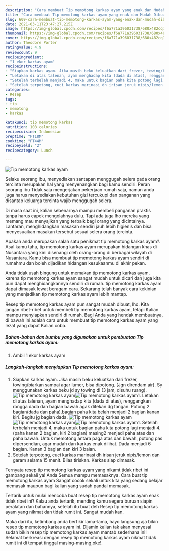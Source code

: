 ```yaml
---
description: "Cara membuat Tip memotong karkas ayam yang enak dan Mudah Dibuat"
title: "Cara membuat Tip memotong karkas ayam yang enak dan Mudah Dibuat"
slug: 609-cara-membuat-tip-memotong-karkas-ayam-yang-enak-dan-mudah-dibuat
date: 2021-03-11T23:47:27.215Z
image: https://img-global.cpcdn.com/recipes/f6a771a396031738/680x482cq70/tip-memotong-karkas-ayam-foto-resep-utama.jpg
thumbnail: https://img-global.cpcdn.com/recipes/f6a771a396031738/680x482cq70/tip-memotong-karkas-ayam-foto-resep-utama.jpg
cover: https://img-global.cpcdn.com/recipes/f6a771a396031738/680x482cq70/tip-memotong-karkas-ayam-foto-resep-utama.jpg
author: Theodore Porter
ratingvalue: 4.9
reviewcount: 9
recipeingredient:
- "1 ekor karkas ayam"
recipeinstructions:
- "Siapkan karkas ayam. Jika masih beku keluatkan dari frezer, towing/biarkan sampai agar lumer, bisa dipotong. (Jgn direndam air). Sy menggunakan karkas beku jd sy towing dl (3 jam, disuhu ruang)."
- "Letakan di atas talenan, ayam menghadap kita (dada di atas), renggangkan rongga dada dan bagian bawah agak ditekan dg tangan. Potong 2 bagian(dada dan paha).bagian paha kita belah menjadi 2 bagian kanan kiri. Begitu jg bagian dada."
- "Setelah terbelah menjadi 4, maka untuk bagian paha kita potong lagi menjadi 4. (paha kanan 2 bagian, kiri 2 bagian) masing2 menjadi paha atas dan paha bawah. Untuk memotong antara paga atas dan bawah, potong pas dipersendian, agar mudah dan karkas enak dilihat. Dada menjadi 6 bagian. Kanan 3 bagian dan kiri 3 baian."
- "Setelah terpotong, cuci karkas marinasi dh irisan jeruk nipis/lemon dan garam selama 15 menit. Bilas tiriskan. Karkas siap dimasak."
categories:
- Resep
tags:
- tip
- memotong
- karkas

katakunci: tip memotong karkas 
nutrition: 108 calories
recipecuisine: Indonesian
preptime: "PT18M"
cooktime: "PT44M"
recipeyield: "2"
recipecategory: Lunch

---
```



![Tip memotong karkas ayam](https://img-global.cpcdn.com/recipes/f6a771a396031738/680x482cq70/tip-memotong-karkas-ayam-foto-resep-utama.jpg)

Selaku seorang ibu, menyediakan santapan menggugah selera pada orang tercinta merupakan hal yang menyenangkan bagi kamu sendiri. Peran seorang ibu Tidak saja mengerjakan pekerjaan rumah saja, namun anda juga harus menyediakan kebutuhan gizi tercukupi dan panganan yang disantap keluarga tercinta wajib menggugah selera.

Di masa  saat ini, kalian sebenarnya mampu membeli panganan praktis tanpa harus capek mengolahnya dulu. Tapi ada juga lho mereka yang memang mau menyajikan yang terbaik bagi orang yang dicintainya. Lantaran, menghidangkan masakan sendiri jauh lebih higienis dan bisa menyesuaikan masakan tersebut sesuai selera orang tercinta. 



Apakah anda merupakan salah satu penikmat tip memotong karkas ayam?. Asal kamu tahu, tip memotong karkas ayam merupakan hidangan khas di Nusantara yang kini disenangi oleh orang-orang di berbagai wilayah di Nusantara. Kamu bisa membuat tip memotong karkas ayam sendiri di rumahmu dan boleh dijadikan hidangan kesukaanmu di akhir pekan.

Anda tidak usah bingung untuk memakan tip memotong karkas ayam, karena tip memotong karkas ayam sangat mudah untuk dicari dan juga kita pun dapat menghidangkannya sendiri di rumah. tip memotong karkas ayam dapat dimasak lewat beragam cara. Sekarang telah banyak cara kekinian yang menjadikan tip memotong karkas ayam lebih mantap.

Resep tip memotong karkas ayam pun sangat mudah dibuat, lho. Kita jangan ribet-ribet untuk membeli tip memotong karkas ayam, tetapi Kalian mampu menyiapkan sendiri di rumah. Bagi Anda yang hendak membuatnya, di bawah ini adalah cara untuk membuat tip memotong karkas ayam yang lezat yang dapat Kalian coba.

<!--inarticleads1-->

##### Bahan-bahan dan bumbu yang digunakan untuk pembuatan Tip memotong karkas ayam:

1. Ambil 1 ekor karkas ayam




<!--inarticleads2-->

##### Langkah-langkah menyiapkan Tip memotong karkas ayam:

1. Siapkan karkas ayam. Jika masih beku keluatkan dari frezer, towing/biarkan sampai agar lumer, bisa dipotong. (Jgn direndam air). Sy menggunakan karkas beku jd sy towing dl (3 jam, disuhu ruang).
<img src="https://img-global.cpcdn.com/steps/f3820b6873b75cb9/160x128cq70/tip-memotong-karkas-ayam-langkah-memasak-1-foto.jpg" alt="Tip memotong karkas ayam"><img src="https://img-global.cpcdn.com/steps/644249c17c9dee55/160x128cq70/tip-memotong-karkas-ayam-langkah-memasak-1-foto.jpg" alt="Tip memotong karkas ayam">1. Letakan di atas talenan, ayam menghadap kita (dada di atas), renggangkan rongga dada dan bagian bawah agak ditekan dg tangan. Potong 2 bagian(dada dan paha).bagian paha kita belah menjadi 2 bagian kanan kiri. Begitu jg bagian dada.
<img src="https://img-global.cpcdn.com/steps/6b37b4c8e2cac2ac/160x128cq70/tip-memotong-karkas-ayam-langkah-memasak-2-foto.jpg" alt="Tip memotong karkas ayam"><img src="https://img-global.cpcdn.com/steps/7580e038c0954b63/160x128cq70/tip-memotong-karkas-ayam-langkah-memasak-2-foto.jpg" alt="Tip memotong karkas ayam"><img src="https://img-global.cpcdn.com/steps/00f376a044ad6e76/160x128cq70/tip-memotong-karkas-ayam-langkah-memasak-2-foto.jpg" alt="Tip memotong karkas ayam">1. Setelah terbelah menjadi 4, maka untuk bagian paha kita potong lagi menjadi 4. (paha kanan 2 bagian, kiri 2 bagian) masing2 menjadi paha atas dan paha bawah. Untuk memotong antara paga atas dan bawah, potong pas dipersendian, agar mudah dan karkas enak dilihat. Dada menjadi 6 bagian. Kanan 3 bagian dan kiri 3 baian.
1. Setelah terpotong, cuci karkas marinasi dh irisan jeruk nipis/lemon dan garam selama 15 menit. Bilas tiriskan. Karkas siap dimasak.




Ternyata resep tip memotong karkas ayam yang nikamt tidak ribet ini gampang sekali ya! Anda Semua mampu memasaknya. Cara buat tip memotong karkas ayam Sangat cocok sekali untuk kita yang sedang belajar memasak maupun bagi kalian yang sudah pandai memasak.

Tertarik untuk mulai mencoba buat resep tip memotong karkas ayam enak tidak ribet ini? Kalau anda tertarik, mending kamu segera buruan siapin peralatan dan bahannya, setelah itu buat deh Resep tip memotong karkas ayam yang nikmat dan tidak rumit ini. Sangat mudah kan. 

Maka dari itu, ketimbang anda berfikir lama-lama, hayo langsung aja bikin resep tip memotong karkas ayam ini. Dijamin kalian tak akan menyesal sudah bikin resep tip memotong karkas ayam mantab sederhana ini! Selamat berkreasi dengan resep tip memotong karkas ayam nikmat tidak rumit ini di tempat tinggal masing-masing,oke!.

